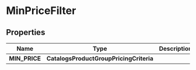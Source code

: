 

# MinPriceFilter


## Properties

| Name | Type | Description | Notes |
|------------ | ------------- | ------------- | -------------|
|**MIN_PRICE** | **CatalogsProductGroupPricingCriteria** |  |  |



